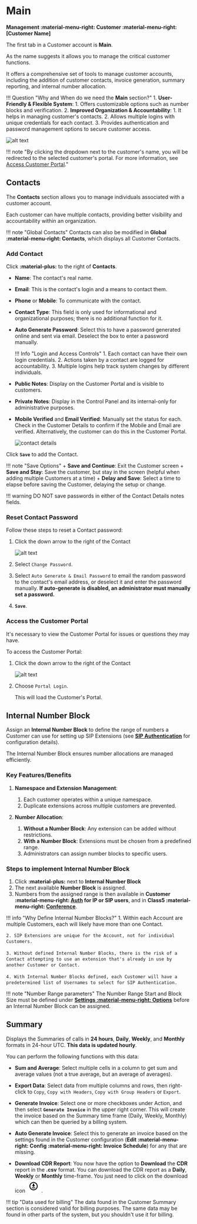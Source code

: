 # Main

**Management :material-menu-right: Customer :material-menu-right: [Customer Name]**

The first tab in a Customer account is **Main**.

As the name suggests it allows you to manage the critical customer functions.

It offers a comprehensive set of tools to manage customer accounts, including the addition of customer contacts, invoice generation, summary reporting, and internal number allocation.

!!! Question "Why and When do we need the **Main** section?"
    1. **User-Friendly & Flexible System**:
          1. Offers customizable options such as number blocks and verification.
    2. **Improved Organization & Accountability**:
          1. It helps in managing customer's contacts.
          2. Allows multiple logins with unique credentials for each contact.
          3. Provides authentication and password management options to secure customer access.

![alt text][cust-main]

!!! note "By clicking the dropdown next to the customer's name, you will be redirected to the selected customer's portal. For more information, see [Access Customer Portal](https://docs.connexcs.com/customer-portal/cp-dashboard/)."

## Contacts

The **Contacts** section allows you to manage individuals associated with a customer account.

Each customer can have multiple contacts, providing better visibility and accountability within an organization.

!!! note "Global Contacts"
    Contacts can also be modified in **Global :material-menu-right: Contacts**, which displays all Customer Contacts.

### Add Contact

Click **:material-plus:** to the right of **Contacts**.

* **Name**: The contact's real name.

* **Email**: This is the contact's login and a means to contact them.

* **Phone** or **Mobile**: To communicate with the contact.

* **Contact Type**: This field is only used for informational and organizational purposes; there is no additional function for it.

* **Auto Generate Password**: Select this to have a password generated online and sent via email. Deselect the box to enter a password manually.

    !!! Info "Login and Access Controls"
        1. Each contact can have their own login credentials.
        2. Actions taken by a contact are logged for accountability.
        3. Multiple logins help track system changes by different individuals.

* **Public Notes**: Display on the Customer Portal and is  visible to customers.

* **Private Notes**: Display in the Control Panel and its internal-only for administrative purposes.

* **Mobile Verified** and **Email Verified**: Manually set the status for each. Check in the Customer Details to confirm if the Mobile and Email are verified. Alternatively, the customer can do this in the Customer Portal.

    ![contact details](/customer/img/maincontactdetails.jpg)

Click **`Save`** to add the Contact.

!!! note "Save Options"
    + **Save and Continue**: Exit the Customer screen
    + **Save and Stay**: Save the customer, but stay in the screen (helpful when adding multiple Customers at a time)
    + **Delay and Save**: Select a time to elapse before saving the Customer, delaying the setup or change.

!!! warning
    DO NOT save passwords in either of the Contact Details notes fields.

### Reset Contact Password

Follow these steps to reset a Contact password:

1. Click the down arrow to the right of the Contact

    ![alt text][reset-password]

2. Select `Change Password`.
3. Select `Auto Generate & Email Password` to email the random password to the contact's email address, or deselect it and enter the password manually. **If auto-generate is disabled, an administrator must manually set a password.**
4. **`Save`**.

### Access the Customer Portal

It's necessary to view the Customer Portal for issues or questions they may have.

To access the Customer Portal:

1. Click the down arrow to the right of the Contact

    ![alt text][reset-password]

2. Choose `Portal Login`.

   This will load the Customer's Portal.

## Internal Number Block

Assign an **Internal Number Block** to define the range of numbers a Customer can use for setting up SIP Extensions (see [**SIP Authentication**](https://docs.connexcs.com/customer/auth/#sip-user-authentication) for configuration details).

The Internal Number Block ensures number allocations are managed efficiently.

### Key Features/Benefits

1. **Namespace and Extension Management**:

      1. Each customer operates within a unique namespace.
      2. Duplicate extensions across multiple customers are prevented.

2. **Number Allocation**:

      1. **Without a Number Block**: Any extension can be added without restrictions.
      2. **With a Number Block**: Extensions must be chosen from a predefined range.
      3. Administrators can assign number blocks to specific users.

### Steps to implement Internal Number Block

1. Click **:material-plus:** next to **Internal Number Block**
2. The next available **Number Block** is assigned.
3. Numbers from the assigned range is then available in **Customer :material-menu-right: [Auth](/customer/auth/) for IP or SIP users**, and in **Class5 :material-menu-right: [Conference](/class5/creating-conference/)**.

!!! info "Why Define Internal Number Blocks?"
    1. Within each Account are multiple Customers, each will likely have more than one Contact.

    2. SIP Extensions are unique for the Account, not for individual Customers. 
    
    3. Without defined Internal Number Blocks, there is the risk of a Contact attempting to use an extension that's already in use by another Customer or Contact. 
    
    4. With Internal Number Blocks defined, each Customer will have a predetermined list of Usernames to select for SIP Authentication.

!!! note "Number Range parameters"
    The Number Range Start and Block Size must be defined under [**Settings :material-menu-right: Options**](https://docs.connexcs.com/setup/settings/options/) before an Internal Number Block can be assigned.

## Summary

Displays the Summaries of calls in **24 hours**, **Daily**, **Weekly**, and **Monthly** formats in 24-hour UTC. **This data is updated hourly**.

You can perform the following functions with this data:

* **Sum and Average**: Select multiple cells in a column to get sum and average values (not a true average, but an average of averages).

* **Export Data**: Select data from multiple columns and rows, then right-click to `Copy`, `Copy with Headers`, `Copy with Group Headers` or `Export`.

* **Generate Invoice**: Select one or more checkboxes under Action, and then select **`Generate Invoice`** in the upper right corner. This will create the invoice based on the Summary time frame (Daily, Weekly, Monthly) which can then be queried by a billing system.

* **Auto Generate Invoice**: Select this to generate an invoice based on the settings found in the Customer configuration (**Edit :material-menu-right: Config :material-menu-right: Invoice Schedule**) for any that are missing.  
  
* **Download CDR Report**: You now have the option to **Download** the **CDR** report in the **.csv** format. You can download the CDR report as a **Daily**, **Weekly** or **Monthly** time-frame. You just need to click on the download icon ![Alt text](image.png).

!!! tip "Data used for billing"
    The data found in the Customer Summary section is considered valid for billing purposes. The same data may be found in other parts of the system, but you shouldn't use it for billing.

[cust-main]: /customer/img/cust-main.png "Customer Main"
[audit-log]: /customer/img/audit-log.png "Audit Log"
[reset-password]: /customer/img/reset-password.png "Reset Password"
[main-tab]: /customer/img/41.png "Contact Details"
